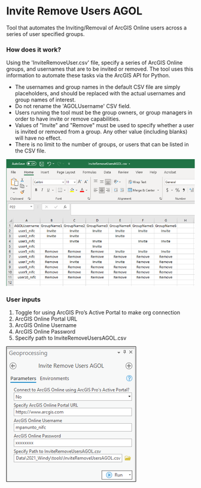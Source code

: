 # Invite Remove Users AGOL

Tool that automates the Inviting/Removal of ArcGIS Online users across a series of user specified groups.

### How does it work?

Using the 'InviteRemoveUser.csv' file, specify a series of ArcGIS Online groups, and usernames that are to be invited or removed. The tool uses this information to automate these tasks via the ArcGIS API for Python.

- The usernames and group names in the default CSV file are simply placeholders, and should be replaced with the actual usernames and group names of interest.
- Do not rename the 'AGOLUsername' CSV field.
- Users running the tool must be the group owners, or group managers in order to have invite or remove capabilities.
- Values of "Invite" and "Remove" must be used to specify whether a user is invited or removed from a group. Any other value (including blanks) will have no effect.
- There is no limit to the number of groups, or users that can be listed in the CSV file.

![screenshot_InviteRemoveUsersAGOL_2.png](/docs/screenshot_InviteRemoveUsersAGOL_2.png?raw=true)

### User inputs

1.	Toggle for using ArcGIS Pro’s Active Portal to make org connection
2.	ArcGIS Online Portal URL
3.	ArcGIS Online Username
4.	ArcGIS Online Password
5. Specify path to InviteRemoveUsersAGOL.csv


![screenshot_InviteRemoveUsersAGOL_1.png](/docs/screenshot_InviteRemoveUsersAGOL_1.png?raw=true)
